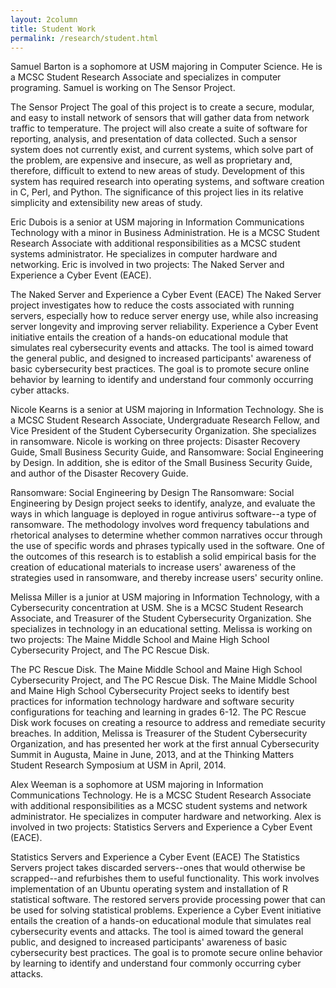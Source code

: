 ```yaml
---
layout: 2column
title: Student Work
permalink: /research/student.html
---
```


Samuel Barton is a sophomore at USM majoring in Computer Science. He is a MCSC Student Research Associate and specializes in computer programing. Samuel is working on The Sensor Project. 

The Sensor Project
The goal of this project is to create a secure, modular, and easy to install network of sensors that will gather data from network traffic to temperature. The project will also create a suite of software for reporting, analysis, and presentation of data collected. Such a sensor system does not currently exist, and current systems, which solve part of the problem, are expensive and insecure, as well as proprietary and, therefore, difficult to extend to new areas of study. Development of this system has required research into operating systems, and software creation in C, Perl, and Python. The significance of this project lies in its relative simplicity and extensibility new areas of study.


Eric Dubois is a senior at USM majoring in Information Communications Technology with a minor in Business Administration. He is a MCSC Student Research Associate with additional responsibilities as a MCSC student systems administrator. He specializes in computer hardware and networking. Eric is involved in two projects: The Naked Server and Experience a Cyber Event (EACE). 

The Naked Server and Experience a Cyber Event (EACE)
The Naked Server project investigates how to reduce the costs associated with running servers, especially how to reduce server energy use, while also increasing server longevity and improving server reliability. Experience a Cyber Event initiative entails the creation of a hands-on educational module that simulates real cybersecurity events and attacks. The tool is aimed toward the general public, and designed to increased participants' awareness of basic cybersecurity best practices. The goal is to promote secure online behavior by learning to identify and understand four commonly occurring cyber attacks.


Nicole Kearns is a senior at USM majoring in Information Technology. She is a MCSC Student Research Associate, Undergraduate Research Fellow, and Vice President of the Student Cybersecurity Organization. She specializes in ransomware. Nicole is working on three projects: Disaster Recovery Guide, Small Business Security Guide, and Ransomware: Social Engineering by Design. In addition, she is editor of the Small Business Security Guide, and author of the Disaster Recovery Guide. 

Ransomware: Social Engineering by Design
The Ransomware: Social Engineering by Design project seeks to identify, analyze, and evaluate the ways in which language is deployed in rogue antivirus software--a type of ransomware. The methodology involves word frequency tabulations and rhetorical analyses to determine whether common narratives occur through the use of specific words and phrases typically used in the software. One of the outcomes of this research is to establish a solid empirical basis for the creation of educational materials to increase users' awareness of the strategies used in ransomware, and thereby increase users' security online.


Melissa Miller is a junior at USM majoring in Information Technology, with a Cybersecurity concentration at USM. She is a MCSC Student Research Associate, and Treasurer of the Student Cybersecurity Organization. She specializes in technology in an educational setting. Melissa is working on two projects: The Maine Middle School and Maine High School Cybersecurity Project, and The PC Rescue Disk. 

The PC Rescue Disk.
The Maine Middle School and Maine High School Cybersecurity Project, and The PC Rescue Disk. The Maine Middle School and Maine High School Cybersecurity Project seeks to identify best practices for information technology hardware and software security configurations for teaching and learning in grades 6-12. The PC Rescue Disk work focuses on creating a resource to address and remediate security breaches. In addition, Melissa is Treasurer of the Student Cybersecurity Organization, and has presented her work at the first annual Cybersecurity Summit in Augusta, Maine in June, 2013, and at the Thinking Matters Student Research Symposium at USM in April, 2014.


Alex Weeman is a sophomore at USM majoring in Information Communications Technology. He is a MCSC Student Research Associate with additional responsibilities as a MCSC student systems and network administrator. He specializes in computer hardware and networking. Alex is involved in two projects: Statistics Servers and Experience a Cyber Event (EACE). 

Statistics Servers and Experience a Cyber Event (EACE)
The Statistics Servers project takes discarded servers--ones that would otherwise be scrapped--and refurbishes them to useful functionality. This work involves implementation of an Ubuntu operating system and installation of R statistical software. The restored servers provide processing power that can be used for solving statistical problems. Experience a Cyber Event initiative entails the creation of a hands-on educational module that simulates real cybersecurity events and attacks. The tool is aimed toward the general public, and designed to increased participants' awareness of basic cybersecurity best practices. The goal is to promote secure online behavior by learning to identify and understand four commonly occurring cyber attacks.
